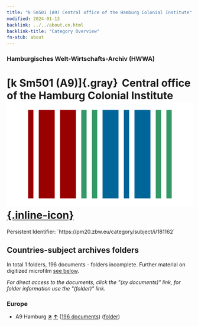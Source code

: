 ```yaml
---
title: "k Sm501 (A9) Central office of the Hamburg Colonial Institute"
modified: 2024-01-13
backlink: ../../about.en.html
backlink-title: "Category Overview"
fn-stub: about
---
```


### Hamburgisches Welt-Wirtschafts-Archiv (HWWA)

# [k Sm501 (A9)]{.gray}&#8201; Central office of the Hamburg Colonial Institute &#160; [![Wikidata](/images/Wikidata-logo.svg "Wikidata"){.inline-icon}](http://www.wikidata.org/entity/Q104700161)

<div class="hint">Persistent Identifier: `https://pm20.zbw.eu/category/subject/i/181162`</div>







## Countries-subject archives folders







In total 1 folders, 196 documents - folders incomplete. Further material on digitized microfilm [see below](#filmsections).

_For direct access to the documents, click the "(xy documents)" link, for folder information use the "(folder)" link._



### Europe

- A9 Hamburg [**&nearr;**](../../../geo/i/140905/about.en.html "Hamburg (all folders)") [**&uarr;**](../../../geo/about.en.html#A9 "Country category system") (<a href="https://pm20.zbw.eu/iiifview/folder/sh/140905,181162" title="about: Hamburg : Central office of the Hamburg Colonial Institute" target="_blank">196 documents</a>) ([folder](../../../../folder/sh/1409xx/140905/1811xx/181162/about.en.html))



<a id="filmsections" />













